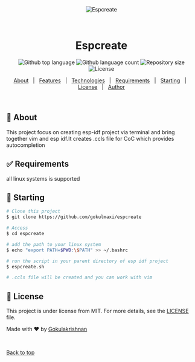 <div align="center" id="top"> 
  <img src="./.github/app.gif" alt="Espcreate" />

  &#xa0;

</div>

<h1 align="center">Espcreate</h1>

<p align="center">
  <img alt="Github top language" src="https://img.shields.io/github/languages/top/gokulmaxi/espcreate?color=56BEB8">

  <img alt="Github language count" src="https://img.shields.io/github/languages/count/gokulmaxi/espcreate?color=56BEB8">

  <img alt="Repository size" src="https://img.shields.io/github/repo-size/gokulmaxi/espcreate?color=56BEB8">

  <img alt="License" src="https://img.shields.io/github/license/gokulmaxi/espcreate?color=56BEB8">

  <!-- <img alt="Github issues" src="https://img.shields.io/github/issues/gokulmaxi/espcreate?color=56BEB8" /> -->

  <!-- <img alt="Github forks" src="https://img.shields.io/github/forks/gokulmaxi/espcreate?color=56BEB8" /> -->

  <!-- <img alt="Github stars" src="https://img.shields.io/github/stars/gokulmaxi/espcreate?color=56BEB8" /> -->
</p>

<!-- Status -->

<!-- <h4 align="center"> 
	🚧  Espcreate 🚀 Under construction...  🚧
  bringing esp-idf and vim together
</h4> 

<hr> -->

<p align="center">
  <a href="#dart-about">About</a> &#xa0; | &#xa0; 
  <a href="#sparkles-features">Features</a> &#xa0; | &#xa0;
  <a href="#rocket-technologies">Technologies</a> &#xa0; | &#xa0;
  <a href="#white_check_mark-requirements">Requirements</a> &#xa0; | &#xa0;
  <a href="#checkered_flag-starting">Starting</a> &#xa0; | &#xa0;
  <a href="#memo-license">License</a> &#xa0; | &#xa0;
  <a href="https://github.com/gokulmaxi" target="_blank">Author</a>
</p>

<br>

## :dart: About ##
This project focus on creating esp-idf project via terminal and bring together vim and esp idf.It creates .ccls file for CoC which provides autocompletion

## :white_check_mark: Requirements ##

all linux systems is supported

## :checkered_flag: Starting ##

```bash
# Clone this project
$ git clone https://github.com/gokulmaxi/espcreate

# Access
$ cd espcreate

# add the path to your linux system
$ echo "export PATH=$PWD:\$PATH" >> ~/.bashrc

# run the script in your parent directory of esp idf project
$ espcreate.sh

# .ccls file will be created and you can work with vim 
```

## :memo: License ##

This project is under license from MIT. For more details, see the [LICENSE](LICENSE.md) file.


Made with :heart: by <a href="https://github.com/gokulmaxi" target="_blank">Gokulakrishnan</a>

&#xa0;

<a href="#top">Back to top</a>
